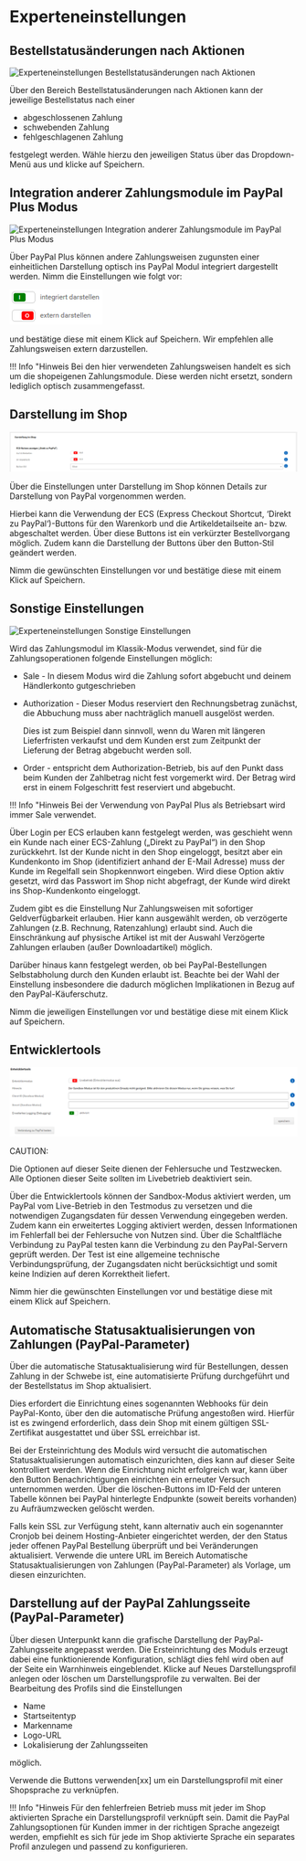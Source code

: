 # Experteneinstellungen 

## Bestellstatusänderungen nach Aktionen 

![](Bilder/Abb216_ExperteneinstellungenBestellstatusaenderungNachAktionen.png "Experteneinstellungen Bestellstatusänderungen nach
        Aktionen")

Über den Bereich Bestellstatusänderungen nach Aktionen kann der jeweilige Bestellstatus nach einer

-   abgeschlossenen Zahlung
-   schwebenden Zahlung
-   fehlgeschlagenen Zahlung

festgelegt werden. Wähle hierzu den jeweiligen Status über das Dropdown-Menü aus und klicke auf Speichern.

## Integration anderer Zahlungsmodule im PayPal Plus Modus 

![](Bilder/Abb217_ExperteneinstellungenIntegrationAndererZahlungsmoduleImPayPalPlusModus.png "Experteneinstellungen Integration anderer
        Zahlungsmodule im PayPal Plus Modus")

Über PayPal Plus können andere Zahlungsweisen zugunsten einer einheitlichen Darstellung optisch ins PayPal Modul integriert dargestellt werden. Nimm die Einstellungen wie folgt vor:

![](Bilder/Icons/PP3_integriertDarstellen_externDarstellen.PNG)

und bestätige diese mit einem Klick auf Speichern. Wir empfehlen alle Zahlungsweisen extern darzustellen.

!!! Info "Hinweis
	 Bei den hier verwendeten Zahlungsweisen handelt es sich um die shopeigenen Zahlungsmodule. Diese werden nicht ersetzt, sondern lediglich optisch zusammengefasst.

## Darstellung im Shop 

![](Bilder/pp3/20190604_003_.png "Experteneinstellungen Darstellung im Shop")

Über die Einstellungen unter Darstellung im Shop können Details zur Darstellung von PayPal vorgenommen werden.

Hierbei kann die Verwendung der ECS \(Express Checkout Shortcut, ‘Direkt zu PayPal‘\)-Buttons für den Warenkorb und die Artikeldetailseite an- bzw. abgeschaltet werden. Über diese Buttons ist ein verkürzter Bestellvorgang möglich. Zudem kann die Darstellung der Buttons über den Button-Stil geändert werden.

Nimm die gewünschten Einstellungen vor und bestätige diese mit einem Klick auf Speichern.

## Sonstige Einstellungen 

![](Bilder/pp3/20190604_004.png "Experteneinstellungen Sonstige
        Einstellungen")

Wird das Zahlungsmodul im Klassik-Modus verwendet, sind für die Zahlungsoperationen folgende Einstellungen möglich:

-   Sale - In diesem Modus wird die Zahlung sofort abgebucht und deinem Händlerkonto gutgeschrieben
-   Authorization - Dieser Modus reserviert den Rechnungsbetrag zunächst, die Abbuchung muss aber nachträglich manuell ausgelöst werden.

    Dies ist zum Beispiel dann sinnvoll, wenn du Waren mit längeren Lieferfristen verkaufst und dem Kunden erst zum Zeitpunkt der Lieferung der Betrag abgebucht werden soll.

-   Order - entspricht dem Authorization-Betrieb, bis auf den Punkt dass beim Kunden der Zahlbetrag nicht fest vorgemerkt wird. Der Betrag wird erst in einem Folgeschritt fest reserviert und abgebucht.

!!! Info "Hinweis
	 Bei der Verwendung von PayPal Plus als Betriebsart wird immer Sale verwendet.

Über Login per ECS erlauben kann festgelegt werden, was geschieht wenn ein Kunde nach einer ECS-Zahlung \(„Direkt zu PayPal“\) in den Shop zurückkehrt. Ist der Kunde nicht in den Shop eingeloggt, besitzt aber ein Kundenkonto im Shop \(identifiziert anhand der E-Mail Adresse\) muss der Kunde im Regelfall sein Shopkennwort eingeben. Wird diese Option aktiv gesetzt, wird das Passwort im Shop nicht abgefragt, der Kunde wird direkt ins Shop-Kundenkonto eingeloggt.

Zudem gibt es die Einstellung Nur Zahlungsweisen mit sofortiger Geldverfügbarkeit erlauben. Hier kann ausgewählt werden, ob verzögerte Zahlungen \(z.B. Rechnung, Ratenzahlung\) erlaubt sind. Auch die Einschränkung auf physische Artikel ist mit der Auswahl Verzögerte Zahlungen erlauben \(außer Downloadartikel\) möglich.

Darüber hinaus kann festgelegt werden, ob bei PayPal-Bestellungen Selbstabholung durch den Kunden erlaubt ist. Beachte bei der Wahl der Einstellung insbesondere die dadurch möglichen Implikationen in Bezug auf den PayPal-Käuferschutz.

Nimm die jeweiligen Einstellungen vor und bestätige diese mit einem Klick auf Speichern.

## Entwicklertools 

![](Bilder/Abb220_ExperteneinstellungenEntwicklertools.png "Experteneinstellungen Entwicklertools")

CAUTION:

Die Optionen auf dieser Seite dienen der Fehlersuche und Testzwecken. Alle Optionen dieser Seite sollten im Livebetrieb deaktiviert sein.

Über die Entwicklertools können der Sandbox-Modus aktiviert werden, um PayPal vom Live-Betrieb in den Testmodus zu versetzen und die notwendigen Zugangsdaten für dessen Verwendung eingegeben werden. Zudem kann ein erweitertes Logging aktiviert werden, dessen Informationen im Fehlerfall bei der Fehlersuche von Nutzen sind. Über die Schaltfläche Verbindung zu PayPal testen kann die Verbindung zu den PayPal-Servern geprüft werden. Der Test ist eine allgemeine technische Verbindungsprüfung, der Zugangsdaten nicht berücksichtigt und somit keine Indizien auf deren Korrektheit liefert.

Nimm hier die gewünschten Einstellungen vor und bestätige diese mit einem Klick auf Speichern.

## Automatische Statusaktualisierungen von Zahlungen \(PayPal-Parameter\) 

Über die automatische Statusaktualisierung wird für Bestellungen, dessen Zahlung in der Schwebe ist, eine automatisierte Prüfung durchgeführt und der Bestellstatus im Shop aktualisiert.

Dies erfordert die Einrichtung eines sogenannten Webhooks für dein PayPal-Konto, über den die automatische Prüfung angestoßen wird. Hierfür ist es zwingend erforderlich, dass dein Shop mit einem gültigen SSL-Zertifikat ausgestattet und über SSL erreichbar ist.

Bei der Ersteinrichtung des Moduls wird versucht die automatischen Statusaktualisierungen automatisch einzurichten, dies kann auf dieser Seite kontrolliert werden. Wenn die Einrichtung nicht erfolgreich war, kann über den Button Benachrichtigungen einrichten ein erneuter Versuch unternommen werden. Über die löschen-Buttons im ID-Feld der unteren Tabelle können bei PayPal hinterlegte Endpunkte \(soweit bereits vorhanden\) zu Aufräumzwecken gelöscht werden.

Falls kein SSL zur Verfügung steht, kann alternativ auch ein sogenannter Cronjob bei deinem Hosting-Anbieter eingerichtet werden, der den Status jeder offenen PayPal Bestellung überprüft und bei Veränderungen aktualisiert. Verwende die untere URL im Bereich Automatische Statusaktualisierungen von Zahlungen \(PayPal-Parameter\) als Vorlage, um diesen einzurichten.

## Darstellung auf der PayPal Zahlungsseite \(PayPal-Parameter\) 

Über diesen Unterpunkt kann die grafische Darstellung der PayPal-Zahlungsseite angepasst werden. Die Ersteinrichtung des Moduls erzeugt dabei eine funktionierende Konfiguration, schlägt dies fehl wird oben auf der Seite ein Warnhinweis eingeblendet. Klicke auf Neues Darstellungsprofil anlegen oder löschen um Darstellungsprofile zu verwalten. Bei der Bearbeitung des Profils sind die Einstellungen

-   Name
-   Startseitentyp
-   Markenname
-   Logo-URL
-   Lokalisierung der Zahlungsseiten

möglich.

Verwende die Buttons verwenden\[xx\] um ein Darstellungsprofil mit einer Shopsprache zu verknüpfen.

!!! Info "Hinweis
	 Für den fehlerfreien Betrieb muss mit jeder im Shop aktivierten Sprache ein Darstellungsprofil verknüpft sein. Damit die PayPal Zahlungsoptionen für Kunden immer in der richtigen Sprache angezeigt werden, empfiehlt es sich für jede im Shop aktivierte Sprache ein separates Profil anzulegen und passend zu konfigurieren.



